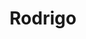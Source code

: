 ---
title: "Rodrigo"
draft: false
slug: "rodrigo"
weight: "25"
thumbnail: "illustrations/illustration_032.png"
mainpage: true
related: true

block_selected: {
	description: "(description coming soon)",
	img: [ 
		{class: "gallery-col-12", path: "illustrations/illustration_032.png"},
	]
}

---